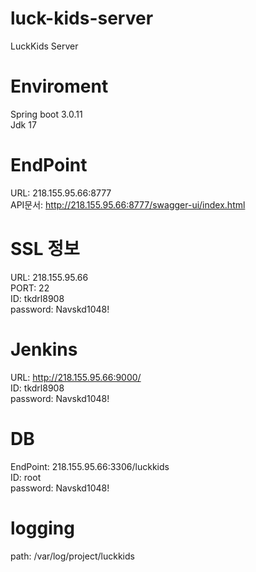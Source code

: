 # luck-kids-server
LuckKids Server

# Enviroment
Spring boot 3.0.11  
Jdk 17

# EndPoint
URL: 218.155.95.66:8777  
API문서: http://218.155.95.66:8777/swagger-ui/index.html

# SSL 정보
URL: 218.155.95.66  
PORT: 22  
ID: tkdrl8908  
password: Navskd1048!

# Jenkins
URL: http://218.155.95.66:9000/  
ID: tkdrl8908  
password: Navskd1048!

# DB
EndPoint: 218.155.95.66:3306/luckkids  
ID: root  
password: Navskd1048!

# logging
path: /var/log/project/luckkids
